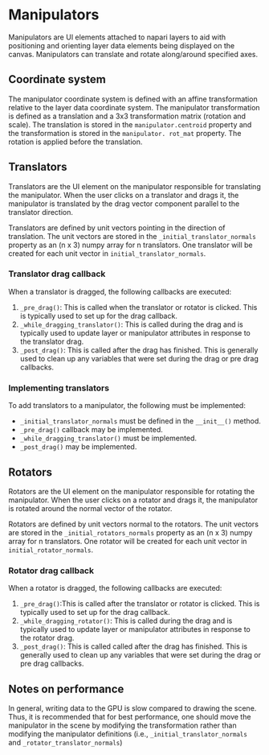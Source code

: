# Manipulators

Manipulators are UI elements attached to napari layers to aid with positioning and orienting layer data elements 
being displayed on the canvas. Manipulators can translate and rotate along/around specified axes.

## Coordinate system
The manipulator coordinate system is defined with an affine transformation relative to the layer data coordinate system.
The manipulator transformation is defined as a translation and a 3x3 transformation matrix (rotation and scale). The 
translation is stored in the `manipulator.centroid` property and the transformation is stored in the `manipulator.
rot_mat` property. The rotation is applied before the translation. 

## Translators
Translators are the UI element on the manipulator responsible for translating the manipulator. When the user 
clicks on a translator and drags it, the manipulator is translated by the drag vector component parallel to the 
translator direction. 

Translators are defined by unit vectors pointing in the direction of translation. The unit vectors are stored in the 
`_initial_translator_normals` property as an (n x 3) numpy array for n translators. One translator will be created 
for each unit vector in `initial_translator_normals`.

### Translator drag callback
When a translator is dragged, the following callbacks are executed:

1. `_pre_drag()`: This is called when the translator or rotator is clicked. This is typically used to set up for the 
   drag callback.
2. `_while_dragging_translator()`: This is called during the drag and is typically used to update layer or manipulator 
   attributes in response to the translator drag. 
3. `_post_drag()`: This is called after the drag has finished. This is generally used to clean up any 
   variables that were set during the drag or pre drag callbacks.

### Implementing translators
To add translators to a manipulator, the following must be implemented:

- `_initial_translator_normals` must be defined in the `__init__()` method.
- `_pre_drag()` callback may be implemented.
- `_while_dragging_translator()` must be implemented.
- `_post_drag()` may be implemented.

## Rotators
Rotators are the UI element on the manipulator responsible for rotating the manipulator. When the user 
clicks on a rotator and drags it, the manipulator is rotated around the normal vector of the rotator.

Rotators are defined by unit vectors normal to the rotators. The unit vectors are stored in the 
`_initial_rotators_normals` property as an (n x 3) numpy array for n translators. One rotator will be created 
for each unit vector in `initial_rotator_normals`.

### Rotator drag callback
When a rotator is dragged, the following callbacks are executed:

1. `_pre_drag()`:This is called after the translator or rotator is clicked. This is typically used to set up for the 
   drag callback.
2. `_while_dragging_rotator()`: This is called during the drag and is typically used to update layer or manipulator 
   attributes in response to the rotator drag. 
3. `_post_drag()`: This is called called after the drag has finished. This is generally used to clean up any 
   variables that were set during the drag or pre drag callbacks.

## Notes on performance

In general, writing data to the GPU is slow compared to drawing the scene. Thus, it is recommended that for best 
performance, one should move the manipulator in the scene by modifying the transformation rather than modifying the 
manipulator definitions (i.e., `_initial_translator_normals` and `_rotator_translator_normals`)



